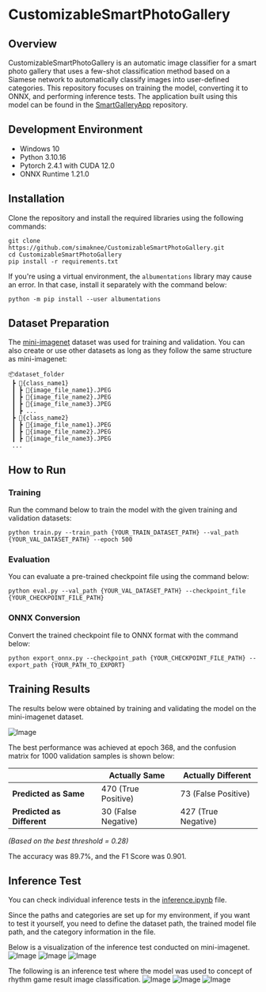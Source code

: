 # CustomizableSmartPhotoGallery
## Overview
CustomizableSmartPhotoGallery is an automatic image classifier for a smart photo gallery that uses a few-shot classification method based on a Siamese network to automatically classify images into user-defined categories. This repository focuses on training the model, converting it to ONNX, and performing inference tests. The application built using this model can be found in the [SmartGalleryApp](https://github.com/simaknee/CustomizableSmartPhotoGallery) repository.

## Development Environment
- Windows 10
- Python 3.10.16
- Pytorch 2.4.1 with CUDA 12.0
- ONNX Runtime 1.21.0

## Installation

Clone the repository and install the required libraries using the following commands:
```
git clone https://github.com/simaknee/CustomizableSmartPhotoGallery.git
cd CustomizableSmartPhotoGallery
pip install -r requirements.txt
```
If you're using a virtual environment, the `albumentations` library may cause an error. In that case, install it separately with the command below:
```
python -m pip install --user albumentations
```

## Dataset Preparation
The [mini-imagenet](https://www.kaggle.com/datasets/ifigotin/imagenetmini-1000) dataset was used for training and validation. You can also create or use other datasets as long as they follow the same structure as mini-imagenet:
```
📦dataset_folder
 ┣ 📂{class_name1}
 ┃ ┣ 📜{image_file_name1}.JPEG
 ┃ ┣ 📜{image_file_name2}.JPEG
 ┃ ┣ 📜{image_file_name3}.JPEG
 ┃ ┣ ...
 ┣ 📂{class_name2}
 ┃ ┣ 📜{image_file_name1}.JPEG
 ┃ ┣ 📜{image_file_name2}.JPEG
 ┃ ┣ 📜{image_file_name3}.JPEG
 ...

```

## How to Run
### Training
Run the command below to train the model with the given training and validation datasets:
```
python train.py --train_path {YOUR_TRAIN_DATASET_PATH} --val_path {YOUR_VAL_DATASET_PATH} --epoch 500
```

### Evaluation
You can evaluate a pre-trained checkpoint file using the command below:
```
python eval.py --val_path {YOUR_VAL_DATASET_PATH} --checkpoint_file {YOUR_CHECKPOINT_FILE_PATH}
```

### ONNX Conversion
Convert the trained checkpoint file to ONNX format with the command below:
```
python export_onnx.py --checkpoint_path {YOUR_CHECKPOINT_FILE_PATH} --export_path {YOUR_PATH_TO_EXPORT}
```

## Training Results
The results below were obtained by training and validating the model on the mini-imagenet dataset.

![Image](https://github.com/user-attachments/assets/e11036d1-526e-409e-b63d-8ccbe18f3bbb)

The best performance was achieved at epoch 368, and the confusion matrix for 1000 validation samples is shown below:

|  | 	Actually Same | 	Actually Different |
| --- | --- | --- |
| <b>Predicted as Same</b> | 470 (True Positive) | 73 (False Positive) |
| <b>Predicted as Different</b> | 30 (False Negative) | 427 (True Negative) |

*(Based on the best threshold = 0.28)*

The accuracy was 89.7%, and the F1 Score was 0.901.

## Inference Test
You can check individual inference tests in the [inference.ipynb](inference.ipynb) file.


Since the paths and categories are set up for my environment, if you want to test it yourself, you need to define the dataset path, the trained model file path, and the category information in the file.

Below is a visualization of the inference test conducted on mini-imagenet.
![Image](https://github.com/user-attachments/assets/f61bcd3e-3a7d-433d-83b7-34534e8bd76c)
![Image](https://github.com/user-attachments/assets/5fa4264c-f977-40a7-a8fd-0095717cfa9f)
![Image](https://github.com/user-attachments/assets/2ca0f1fd-810c-44aa-9fe3-d910822cc109)

The following is an inference test where the model was used to concept of rhythm game result image classification.
![Image](https://github.com/user-attachments/assets/75a62c92-68e5-4697-9c15-b7bb182afb7d)
![Image](https://github.com/user-attachments/assets/9d797375-045e-4883-ba0d-9d8d31bee223)
![Image](https://github.com/user-attachments/assets/2236c57a-fe0e-4507-ac44-c926a8d9b916)